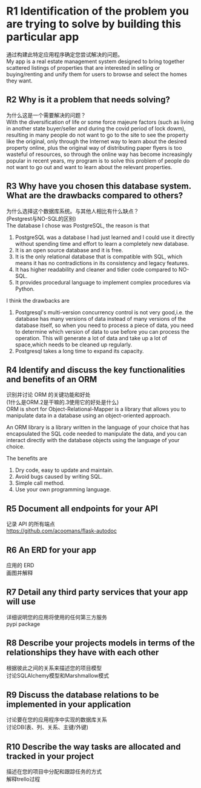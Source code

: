 # R1 Identification of the problem you are trying to solve by building this particular app

通过构建此特定应用程序确定您尝试解决的问题。  
My app is a real estate management system designed to bring together scattered listings of properties that are interested in selling or buying/renting and unify them for users to browse and select the homes they want.

## R2 Why is it a problem that needs solving?

为什么这是一个需要解决的问题？  
With the diversification of life or some force majeure factors (such as living in another state buyer/seller and during the covid period of lock dowm), resulting in many people do not want to go to the site to see the property like the original, only through the Internet way to learn about the desired property online, plus the original way of distributing paper flyers is too wasteful of resources, so through the online way has become increasingly popular in recent years, my program is to solve this problem of people do not want to go out and want to learn about the relevant properties.

## R3 Why have you chosen this database system. What are the drawbacks compared to others?

为什么选择这个数据库系统。与其他人相比有什么缺点？  
(Pestgrest与NO-SQL的区别)  
The database I chose was PostgreSQL, the reason is that

1. PostgreSQL was a database I had just learned and I could use it directly without spending time and effort to learn a completely new database.  
2. It is an open source database and it is free.  
3. It is the only relational database that is compatible with SQL, which means it has no contradictions in its consistency and legacy features.  
4. It has higher readability and cleaner and tidier code compared to NO-SQL.  
5. It provides procedural language to implement complex procedures via Python.

I think the drawbacks are

1. Postgresql's multi-version concurrency control is not very good,i.e. the database has many versions of data instead of many versions of the database itself, so when you need to process a piece of data, you need to determine which version of data to use before you can process the operation.  This will generate a lot of data and take up a lot of space,which needs to be cleaned up regularly.
2. Postgresql takes a long time to expand its capacity.

## R4 Identify and discuss the key functionalities and benefits of an ORM

识别并讨论 ORM 的关键功能和好处  
(1什么是ORM.2是干嘛的.3使用它的好处是什么)  
ORM is short for Object-Relational-Mapper is a library that allows you to manipulate data in a database using an object-oriented approach.

An ORM library is a library written in the language of your choice that has encapsulated the SQL code needed to manipulate the data, and you can interact directly with the database objects using the language of your choice.

The benefits are  

1. Dry code, easy to update and maintain.
2. Avoid bugs caused by writing SQL.  
3. Simple call method.  
4. Use your own programming language.

## R5 Document all endpoints for your API

记录 API 的所有端点  
https://github.com/acoomans/flask-autodoc

## R6 An ERD for your app

应用的 ERD  
画图并解释

## R7 Detail any third party services that your app will use

详细说明您的应用将使用的任何第三方服务  
pypi package

## R8 Describe your projects models in terms of the relationships they have with each other

根据彼此之间的关系来描述您的项目模型  
讨论SQLAlchemy模型和Marshmallow模式

## R9 Discuss the database relations to be implemented in your application

讨论要在您的应用程序中实现的数据库关系  
讨论DB(表、列、关系、主键/外键)

## R10 Describe the way tasks are allocated and tracked in your project

描述在您的项目中分配和跟踪任务的方式  
解释trello过程
